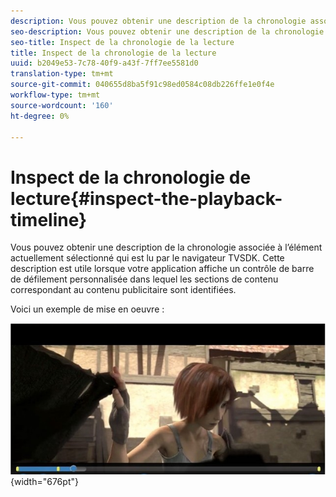 ```yaml
---
description: Vous pouvez obtenir une description de la chronologie associée à l’élément actuellement sélectionné qui est lu par le navigateur TVSDK. Cette description est utile lorsque votre application affiche un contrôle de barre de défilement personnalisée dans lequel les sections de contenu correspondant au contenu publicitaire sont identifiées.
seo-description: Vous pouvez obtenir une description de la chronologie associée à l’élément actuellement sélectionné qui est lu par le navigateur TVSDK. Cette description est utile lorsque votre application affiche un contrôle de barre de défilement personnalisée dans lequel les sections de contenu correspondant au contenu publicitaire sont identifiées.
seo-title: Inspect de la chronologie de la lecture
title: Inspect de la chronologie de la lecture
uuid: b2049e53-7c78-40f9-a43f-7ff7ee5581d0
translation-type: tm+mt
source-git-commit: 040655d8ba5f91c98ed0584c08db226ffe1e0f4e
workflow-type: tm+mt
source-wordcount: '160'
ht-degree: 0%

---
```



# Inspect de la chronologie de lecture{#inspect-the-playback-timeline}

Vous pouvez obtenir une description de la chronologie associée à l’élément actuellement sélectionné qui est lu par le navigateur TVSDK. Cette description est utile lorsque votre application affiche un contrôle de barre de défilement personnalisée dans lequel les sections de contenu correspondant au contenu publicitaire sont identifiées.

Voici un exemple de mise en oeuvre :
<!--<a id="fig_9CB8AF44F122405C9B78006ADC10F5B1"></a>-->

![](assets/timeline.png){width=&quot;676pt&quot;}

